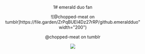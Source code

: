 <p align="center">
1# emerald duo fan

<p align="center">
  ![@chopped-meat on tumblr]https://file.garden/ZrPqBUEI4Dz27rRP/github.emeraldduo" width="200")
</p>

<p align="center">
@chopped-meat on tumblr

<p align="center">
<img src="https://komarev.com/ghpvc/?username=axeofpeace&color=5C5C5C&style=flat-square&label=⠀⠀(´ཀ`)⠀⠀">
